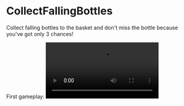 # CollectFallingBottles
Collect falling bottles to the basket and don't miss the bottle because you've got only 3 chances!

First gameplay:
![](https://github.com/romanokeser/CollectFallingBottles/blob/main/Progress/First%20gameplay%20zuja.mp4)


